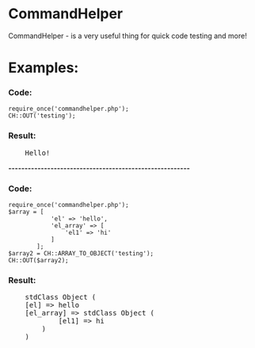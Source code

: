 # CommandHelper
CommandHelper - is a very useful thing for quick code testing and more!

# Examples:
### Code:
```
require_once('commandhelper.php');
CH::OUT('testing');
```

### Result:
<pre>
    Hello!
</pre>

**--------------------------------------------------------**

### Code:
```
require_once('commandhelper.php');
$array = [
            'el' => 'hello', 
            'el_array' => [
                'el1' => 'hi'
            ]
        ];
$array2 = CH::ARRAY_TO_OBJECT('testing');
CH::OUT($array2);
```

### Result:
<pre>
    stdClass Object (
    [el] => hello
    [el_array] => stdClass Object (
            [el1] => hi
        )
    )
</pre>